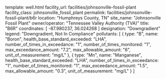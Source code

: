 template: well.html
facility_url: facilities/johnsonville-fossil-plant
facility_class: johnsonville_fossil_plant
permalink: facilities/johnsonville-fossil-plant/b6r
location: "Humphreys County, TN"
site_name: "Johnsonville Fossil Plant"
owner/operator: "Tennessee Valley Authority (TVA)"
title: "B6R"
coordinates: [
  -87.980237,
  36.024268
]
designation: "Downgradient"
legend: "Downgradient, Not In Compliance"
pollutants: [
  {
  type: "B",
  name: "Boron",
  health_base_standard_exceeded: "LHA",
  number_of_times_in_exceedance: "1",
  number_of_times_monitored: "1",
  max_exceedance_amount: "7.2",
  max_allowable_amount: "6",
  unit_of_measurement: "mg/L"
  },
  {
  type: "Mn",
  name: "Manganese",
  health_base_standard_exceeded: "LHA",
  number_of_times_in_exceedance: "1",
  number_of_times_monitored: "1",
  max_exceedance_amount: "1.5",
  max_allowable_amount: "0.3",
  unit_of_measurement: "mg/L"
  }
]

